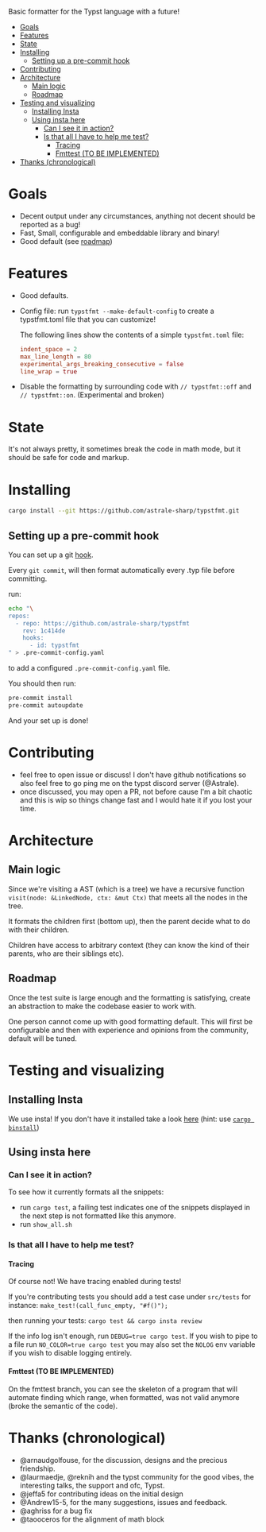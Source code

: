 Basic formatter for the Typst language with a future!

- [Goals](#goals)
- [Features](#features)
- [State](#state)
- [Installing](#installing)
  - [Setting up a pre-commit hook](#setting-up-a-pre-commit-hook)
- [Contributing](#contributing)
- [Architecture](#architecture)
  - [Main logic](#main-logic)
  - [Roadmap](#roadmap)
- [Testing and visualizing](#testing-and-visualizing)
  - [Installing Insta](#installing-insta)
  - [Using insta here](#using-insta-here)
    - [Can I see it in action?](#can-i-see-it-in-action)
    - [Is that all I have to help me test?](#is-that-all-i-have-to-help-me-test)
      - [Tracing](#tracing)
      - [Fmttest (TO BE IMPLEMENTED)](#fmttest-to-be-implemented)
- [Thanks (chronological)](#thanks-chronological)

# Goals

- Decent output under any circumstances, anything not decent should be reported
  as a bug!
- Fast, Small, configurable and embeddable library and binary!
- Good default (see [roadmap](#roadmap))

# Features

- Good defaults.
- Config file: run `typstfmt --make-default-config` to create a typstfmt.toml
  file that you can customize!
  
  The following lines show the contents of a simple `typstfmt.toml` file:
  ```toml
  indent_space = 2
  max_line_length = 80
  experimental_args_breaking_consecutive = false
  line_wrap = true
  ```
- Disable the formatting by surrounding code with `// typstfmt::off` and `//
  typstfmt::on`. (Experimental and broken)

# State

It's not always pretty, it sometimes break the code in math mode, but it should
be safe for code and markup.

# Installing

```sh
cargo install --git https://github.com/astrale-sharp/typstfmt.git
```

## Setting up a pre-commit hook

You can set up a git [hook](https://pre-commit.com).

Every `git commit`, will then format automatically every .typ file before
committing.

run:

```sh
echo "\
repos:
  - repo: https://github.com/astrale-sharp/typstfmt
    rev: 1c414de
    hooks:
      - id: typstfmt
" > .pre-commit-config.yaml
```

to add a configured `.pre-commit-config.yaml` file.

You should then run:

```sh
pre-commit install
pre-commit autoupdate
```

And your set up is done!

# Contributing

- feel free to open issue or discuss! I don't have github notifications so also
  feel free to go ping me on the typst discord server (@Astrale).
- once discussed, you may open a PR, not before cause I'm a bit chaotic and
  this is wip so things change fast and I would hate it if you lost your time.

# Architecture

## Main logic

Since we're visiting a AST (which is a tree) we have a recursive function
`visit(node: &LinkedNode, ctx: &mut Ctx)` that meets all the nodes in the tree.

It formats the children first (bottom up), then the parent decide what to do
with their children.

Children have access to arbitrary context (they can know the kind of their
parents, who are their siblings etc).

## Roadmap

Once the test suite is large enough and the formatting is satisfying, create an
abstraction to make the codebase easier to work with.

One person cannot come up with good formatting default. This will first be configurable and
then with experience and opinions from the community, default will be tuned.

# Testing and visualizing

## Installing Insta

We use insta! If you don't have it installed take a look
[here](https://insta.rs/docs/cli/) (hint: use  [`cargo
binstall`](https://github.com/cargo-bins/cargo-binstall))


## Using insta here

### Can I see it in action?

To see how it currently formats all the snippets:

- run `cargo test`, a failing test indicates one of the snippets displayed in
  the next step is not formatted like this anymore.
- run `show_all.sh`

### Is that all I have to help me test?

#### Tracing

Of course not! We have tracing enabled during tests!

If you're contributing tests you should add a test case under `src/tests` for
instance: `make_test!(call_func_empty, "#f()");`

then running your tests: `cargo test && cargo insta review`

If the info log isn't enough, run `DEBUG=true cargo test`. If you wish to pipe
to a file run `NO_COLOR=true cargo test` you may also set the `NOLOG` env
variable if you wish to disable logging entirely.

#### Fmttest (TO BE IMPLEMENTED)

On the fmttest branch, you can see the skeleton of a program that will automate
finding which range, when formatted, was not valid anymore (broke the semantic of the code).

# Thanks (chronological)

- @arnaudgolfouse, for the discussion, designs and the precious friendship.
- @laurmaedje, @reknih and the typst community for the good vibes, the
  interesting talks, the support and ofc, Typst.
- @jeffa5 for contributing ideas on the initial design
- @Andrew15-5, for the many suggestions, issues and feedback.
- @aghriss for a bug fix
- @taooceros for the alignment of math block
